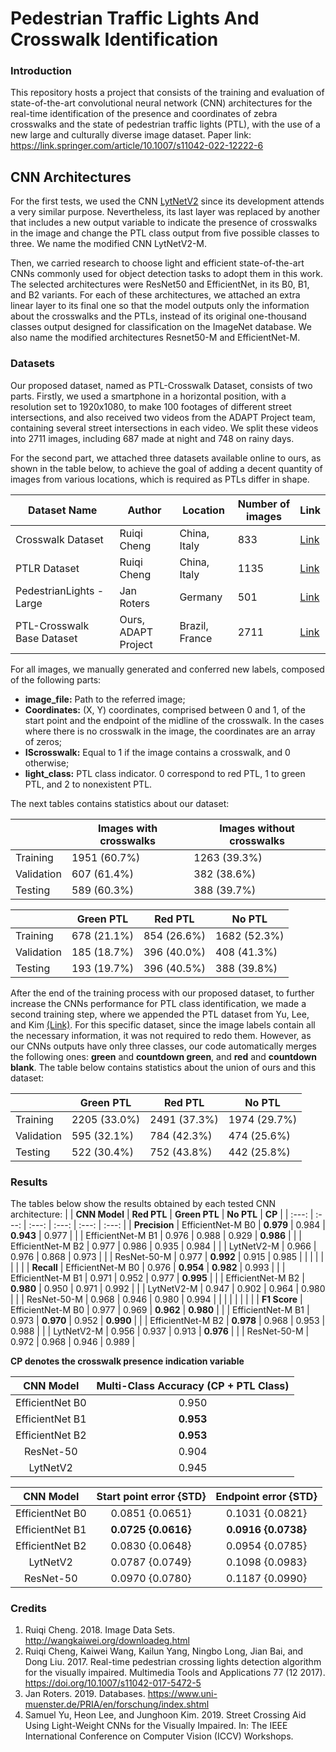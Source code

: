# Pedestrian Traffic Lights And Crosswalk Identification

### Introduction
This repository hosts a project that consists of the training and evaluation of state-of-the-art convolutional neural network (CNN) architectures for the real-time identification of the presence and coordinates of zebra crosswalks and the state of pedestrian traffic lights (PTL), with the use of a new large and culturally diverse image dataset. Paper link: https://link.springer.com/article/10.1007/s11042-022-12222-6

## CNN Architectures
For the first tests, we used the CNN [LytNetV2](https://github.com/samuelyu2002/ImVisible) since its development attends a very similar purpose. Nevertheless, its last layer was replaced by another that includes a new output variable to indicate the presence of crosswalks in the image and change the PTL class output from five possible classes to three. We name the modified CNN LytNetV2-M.

Then, we carried research to choose light and efficient state-of-the-art CNNs commonly used for object detection tasks to adopt them in this work. The selected architectures were ResNet50 and EfficientNet, in its B0, B1, and B2 variants. For each of these architectures, we attached an extra linear layer to its final one so that the model outputs only the information about the crosswalks and the PTLs, instead of its original one-thousand classes output designed for classification on the ImageNet database. We also name the modified architectures Resnet50-M and EfficientNet-M.

### Datasets
Our proposed dataset, named as PTL-Crosswalk Dataset, consists of two parts. Firstly, we used a smartphone in a horizontal position, with a resolution set to 1920x1080, to make 100 footages of different street intersections, and also received two videos from the ADAPT Project team, containing several street intersections in each video. We split these videos into 2711 images, including 687 made at night and 748 on rainy days.

For the second part, we attached three datasets available online to ours, as shown in the table below, to achieve the goal of adding a decent quantity of images from various locations, which is required as PTLs differ in shape.

| Dataset Name               | Author             | Location       | Number of images   | Link |
|      ---                   |  ---               |   ---          | ---                | ---  |
| Crosswalk Dataset          | Ruiqi Cheng        | China, Italy   | 833                | [Link](http://wangkaiwei.org/downloadeg.html) |
| PTLR Dataset               | Ruiqi Cheng        | China, Italy   | 1135               | [Link](http://wangkaiwei.org/downloadeg.html) |
| PedestrianLights - Large   | Jan Roters         | Germany        | 501                | [Link](https://www.uni-muenster.de/PRIA/en/forschung/index.shtml) |
| PTL-Crosswalk Base Dataset | Ours, ADAPT Project| Brazil, France | 2711               | [Link](https://drive.google.com/file/d/1u3UNxh2f6E0EYr12xcHF0shezWXrExIr/view?usp=sharing) |

For all images, we manually generated and conferred new labels, composed of the following parts:
* **image_file:** Path to the referred image;
* **Coordinates:** (X, Y) coordinates, comprised between 0 and 1, of the start point and the endpoint of the midline of the crosswalk. In the cases where there is no crosswalk in the image, the coordinates are an array of zeros;
* **IScrosswalk:** Equal to 1 if the image contains a crosswalk, and 0 otherwise;
* **light_class:** PTL class indicator. 0 correspond to red PTL, 1 to green PTL, and 2 to nonexistent PTL.

The next tables contains statistics about our dataset:

|            | Images with crosswalks| Images without crosswalks |
| ---        | ---                   | ---                       |
| Training   | 1951 (60.7%)          | 1263 (39.3%)              |
| Validation | 607 (61.4%)           | 382 (38.6%)               |
| Testing    | 589 (60.3%)           | 388 (39.7%)               |

|            | Green PTL    | Red PTL      | No PTL       |
| ---        | ---          | ---          | ---          |
| Training   | 678 (21.1%)  | 854 (26.6%)  | 1682 (52.3%) |
| Validation | 185 (18.7%)  | 396 (40.0%)  | 408 (41.3%)  |
| Testing    | 193 (19.7%)  | 396 (40.5%)  | 388 (39.8%)  |

After the end of the training process with our proposed dataset, to further increase the CNNs performance for PTL class identification, we made a second training step, where we appended the PTL dataset from Yu, Lee, and Kim [(Link)](https://github.com/samuelyu2002/ImVisible). For this specific dataset, since the image labels contain all the necessary information, it was not required to redo them. However, as our CNNs outputs have only three classes, our code automatically merges the following ones: **green** and **countdown green**, and **red** and **countdown blank**. The table below contains statistics about the union of ours and this dataset:

|            | Green PTL     | Red PTL       | No PTL        |
| ---        | ---           | ---           | ---           |
| Training   | 2205 (33.0%)  | 2491 (37.3%)  | 1974 (29.7%)  |
| Validation | 595 (32.1%)   | 784 (42.3%)   | 474 (25.6%)   |
| Testing    | 522  (30.4%)  | 752 (43.8%)   | 442 (25.8%)   |

### Results
The tables below show the results obtained by each tested CNN architecture:
|               | **CNN Model**     | **Red PTL**   | **Green PTL** | **No PTL**   | **CP**    |
|  :---:        | :---:             | :---:         | :---:         | :---:        | :---:     |
| **Precision** | EfficientNet-M B0 | **0.979**     |   0.984       | **0.943**    |   0.977   |
|               | EfficientNet-M B1 |   0.976       |   0.988       |   0.929      | **0.986** |
|               | EfficientNet-M B2 |   0.977       |   0.986       |   0.935      |   0.984   |
|               | LytNetV2-M        |   0.966       |   0.976       |   0.868      |   0.973   |
|               | ResNet-50-M       |   0.977       | **0.992**     |   0.915      |   0.985   |
|               |                   |               |               |              |           |
| **Recall**    | EfficientNet-M B0 |   0.976       | **0.954**     | **0.982**    |   0.993   |
|               | EfficientNet-M B1 |   0.971       |   0.952       |   0.977      | **0.995** |
|               | EfficientNet-M B2 | **0.980**     |   0.950       |   0.971      |   0.992   |
|               | LytNetV2-M        |   0.947       |   0.902	      |   0.964      |   0.980   |
|               | ResNet-50-M       |   0.968       |   0.946	      |   0.980      |   0.994   |
|               |                   |               |               |              |           |
| **F1 Score**  | EfficientNet-M B0 |   0.977       |   0.969       | **0.962**    | **0.980** |
|               | EfficientNet-M B1 |   0.973       | **0.970**     |   0.952      | **0.990** |
|               | EfficientNet-M B2 | **0.978**     |   0.968       |   0.953      |   0.988   |
|               | LytNetV2-M        |   0.956       |   0.937	      |   0.913      | **0.976** |
|               | ResNet-50-M       |   0.972       |   0.968	      |   0.946      |   0.989   |

**CP denotes the crosswalk presence indication variable**

| **CNN Model**   | **Multi-Class Accuracy (CP + PTL Class)** |
| :---:           | :---:                                     |
| EfficientNet B0 |   0.950                                   |
| EfficientNet B1 | **0.953**                                 |
| EfficientNet B2 | **0.953**                                 |
| ResNet-50       |   0.904	                                  |
| LytNetV2        |   0.945	                                  |

| **CNN Model**   | **Start point error {STD}** | **Endpoint error {STD}** |
| :---:           | :---:                       | :---:                    |
| EfficientNet B0 | 0.0851 {0.0651}             | 0.1031 {0.0821}          |
| EfficientNet B1 | **0.0725 {0.0616}**         | **0.0916 {0.0738}**      |
| EfficientNet B2 | 0.0830 {0.0648}             | 0.0954 {0.0785}          |
| LytNetV2        | 0.0787 {0.0749}             | 0.1098 {0.0983}          |
| ResNet-50       | 0.0970 {0.0780}             | 0.1187 {0.0990}          |

### Credits
1. Ruiqi Cheng. 2018. Image Data Sets.   http://wangkaiwei.org/downloadeg.html
2. Ruiqi Cheng, Kaiwei Wang, Kailun Yang, Ningbo Long, Jian Bai, and Dong Liu. 2017. Real-time pedestrian crossing lights detection algorithm for the visually impaired. Multimedia Tools and Applications 77 (12 2017).   https://doi.org/10.1007/s11042-017-5472-5
3. Jan Roters. 2019. Databases.   https://www.uni-muenster.de/PRIA/en/forschung/index.shtml
4. Samuel Yu, Heon Lee, and Junghoon Kim. 2019. Street Crossing Aid Using Light-Weight CNNs for the Visually Impaired. In: The IEEE International Conference on Computer Vision (ICCV) Workshops.
